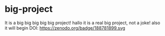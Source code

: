 # big-project
It is a big big big big big project!
hallo it is a real big project, not a joke!
also it will begin
DOI: https://zenodo.org/badge/188781899.svg
